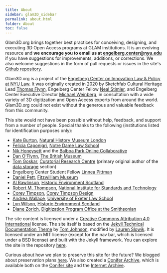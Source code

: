 ```yaml
---
title: About
sidebar: glam3D_sidebar
permalink: about.html
folder: About
toc: false
---
```



Glam3D.org brings together best practices for conceiving, designing, and executing 3D Open Access programs at GLAM institutions.  It is an evolving resource and **we encourage you to email us at engelberg.center@nyu.edu** if you have suggestions for improvements, additions, or corrections.  We also welcome suggestions in the form of pull requests or issues in the site's [Github repository](https://github.com/NYUEngelberg/glam3d).

Glam3D.org is a project of the [Engelberg Center on Innovation Law & Policy at NYU Law](https://www.law.nyu.edu/centers/engelberg).  It was originally created in 2020 by Sketchfab Cultural Heritage Lead [Thomas Flynn](https://twitter.com/nebulousflynn), Engelberg Center Fellow [Neal Stimler](https://www.law.nyu.edu/centers/engelberg/team/stimler), and Engelberg Center Executive Director [Michael Weinberg](https://www.law.nyu.edu/centers/engelberg/team/weinberg), in consultation with a wide variety of 3D digitization and Open Access experts from around the world.  Glam3D.org could not exist without the generous and valuable feedback from this community.

This site would not have been possible without help, feedback, and support from a number of people.  Special thanks to the following (institutions listed for identification purposes only):

* [Kate Burton](https://www.linkedin.com/in/kate-burton-8684985a/), [Natural History Museum London](https://www.nhm.ac.uk/)
* [Felicia Caponigri](https://twitter.com/fashionbyf), [Notre Dame Law School](https://law.nd.edu/)
* [Nik Honeysett](https://twitter.com/nhoneysett) and the [Balboa Park Online Collaborative](https://www.bpoc.org/)
* [Dan O'Flynn](https://twitter.com/danoflynn), [The British Museum](https://www.britishmuseum.org/)
* [Tom Goskar](https://twitter.com/tomgoskar), [Curatorial Research Centre](https://www.curatorialresearch.com/) (primary original author of the [data storage](/digitize.html#63-data-storage) section)
* Engelberg Center Student Fellow [Linnea Pittman](https://www.law.nyu.edu/centers/engelberg/team/pittman)
* [Daniel Pett](https://twitter.com/DEJPett), [Fitzwilliam Museum](https://www.fitzmuseum.cam.ac.uk/)
* [Al Rawlinson](https://twitter.com/alrawli), [Historic Environment Scotland](https://www.historicenvironment.scot/)
* [Robert M. Thompson](https://www.linkedin.com/in/robert-m-thompson-b3a5044a/), [National Institute for Standards and Technology](https://www.nist.gov/)
* [Corey Timpson](https://twitter.com/coreytimpson), [Corey Timpson Design](https://coreytimpson.com/)
* [Andrea Wallace](https://twitter.com/andeewallace), [University of Exeter Law School](https://socialsciences.exeter.ac.uk/law/)
* [Lyn Wilson](https://twitter.com/Scottish3D), [Historic Environment Scotland](https://www.historicenvironment.scot/)
* [Diane Zorich](https://twitter.com/dzorich), [Digitization Program Office at the Smithsonian](https://dpo.si.edu/)

The site content is licensed under a [Creative Commons Attribution 4.0 International](https://creativecommons.org/licenses/by/4.0/legalcode) license.  The site itself is based on the [Jekyll Technical Documentation Theme](https://idratherbewriting.com/documentation-theme-jekyll/) by [Tom Johnson](https://idratherbewriting.com/aboutme/), modified by [Lauren Slowik](https://www.laurenslowik.com/).  It is licensed under an MIT license (except for the nav bar, which is licensed under a BSD license) and built with the Jekyll framework.  You can explore the site in the repository [here](https://github.com/NYUEngelberg/NYUEngelberg.github.io).

Curious about how we plan to preserve this site for the future? We blogged about preservation plans [here](https://www.law.nyu.edu/centers/engelberg/news/2020-06-24-preserving-glam3d).  We also created a [Conifer Archive](https://conifer.rhizome.org/), which is available both on the [Conifer site](https://conifer.rhizome.org/EngelbergCenter/glam3dorg) and the [Internet Archive](https://archive.org/details/g3d_20201007).
